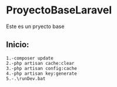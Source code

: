 # ProyectoBaseLaravel
Este es un pryecto base 

## Inicio: 
```
1.-composer update
2.-php artisan cache:clear
3.-php artisan config:cache
4.-php artisan key:generate
5.-.\runDev.bat
```

